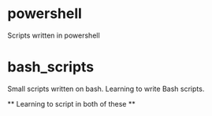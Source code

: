 # powershell
Scripts written in powershell

# bash_scripts
Small scripts written on bash. Learning to write Bash scripts.

** Learning to script in both of these **